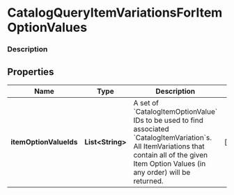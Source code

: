 
# CatalogQueryItemVariationsForItemOptionValues

### Description



## Properties
Name | Type | Description | Notes
------------ | ------------- | ------------- | -------------
**itemOptionValueIds** | **List&lt;String&gt;** | A set of &#x60;CatalogItemOptionValue&#x60; IDs to be used to find associated &#x60;CatalogItemVariation&#x60;s. All ItemVariations that contain all of the given Item Option Values (in any order) will be returned. |  [optional]



